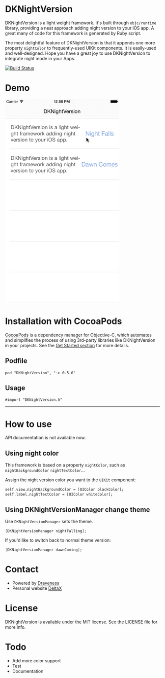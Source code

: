 # DKNightVersion
DKNightVersion is a light weight framework. It's built through `objc/runtime` library, providing a neat approach  adding night version to your iOS app. A great many of code for this framework is generated by Ruby script.

The most delightful feature of DKNightVersion is that it appends one more property `nightColor` to frequently-used UIKit components. It is easily-used and well-designed. Hope you have a great joy to use DKNightVersion to integrate night mode in your Apps.


[![Build Status](https://travis-ci.org/Draveness/DKNightVersion.png)](https://travis-ci.org/Draveness/DKNightVersion)

# Demo

![](./DKNightVersion.gif)

# Installation with CocoaPods

[CocoaPods](https://cocoapods.org/) is a dependency manager for Objective-C, which automates and simplifies the process of using 3rd-party libraries like DKNightVersion in your projects. See the [Get Started section](https://cocoapods.org/#get_started) for more details.

## Podfile

```
pod "DKNightVersion", "~> 0.5.0"
```

## Usage

```
#import "DKNightVersion.h"
```

----

# How to use

API documentation is not available now.

## Using night color

This framework is based on a property `nightColor`, such as `nightBackgroundColor` `nightTextColor`...

Assign the night version color you want to the `UIKit` component:

```
self.view.nightBackgroundColor = [UIColor blackColor];
self.label.nightTextColor = [UIColor whiteColor];
```

## Using DKNightVersionManager change theme

Use `DKNightVersionManager` sets the theme.

```
[DKNightVersionManager nightFalling];
```

If you'd like to switch back to normal theme version:

```
[DKNightVersionManager dawnComing];
```

# Contact

- Powered by [Draveness](http://github.com/draveness)
- Personal website [DeltaX](http://deltax.me)

# License

DKNightVersion is available under the MIT license. See the LICENSE file for more info.

# Todo

- Add more color support
- Test
- Documentation

